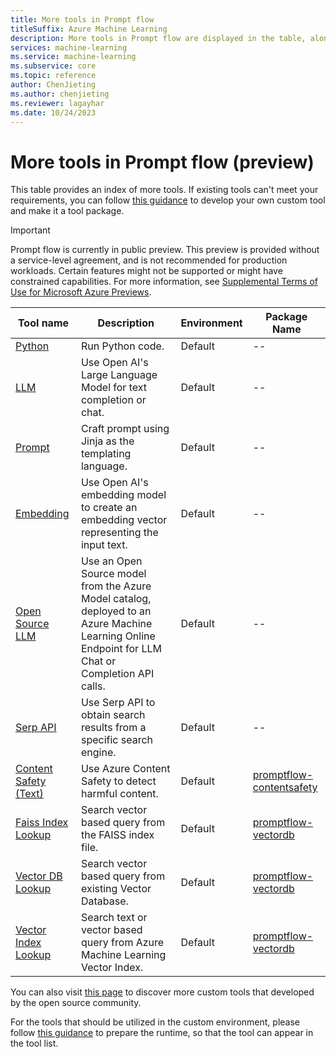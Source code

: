 ```yaml
---
title: More tools in Prompt flow
titleSuffix: Azure Machine Learning
description: More tools in Prompt flow are displayed in the table, along with instructions for custom tool package creation and tool package usage.
services: machine-learning
ms.service: machine-learning
ms.subservice: core
ms.topic: reference
author: ChenJieting
ms.author: chenjieting
ms.reviewer: lagayhar
ms.date: 10/24/2023
---
```


# More tools in Prompt flow (preview)
This table provides an index of more tools. If existing tools can't meet your requirements, you can follow [this guidance](https://microsoft.github.io/promptflow/how-to-guides/develop-a-tool/create-and-use-tool-package.html) to develop your own custom tool and make it a tool package. 

> [!IMPORTANT]
> Prompt flow is currently in public preview. This preview is provided without a service-level agreement, and is not recommended for production workloads. Certain features might not be supported or might have constrained capabilities.
> For more information, see [Supplemental Terms of Use for Microsoft Azure Previews](https://azure.microsoft.com/support/legal/preview-supplemental-terms/).

| Tool name | Description | Environment | Package Name |
|------|-----------|-------------|--------------|
| [Python](./python-tool.md) | Run Python code. | Default | -- |
| [LLM](./llm-tool.md) | Use Open AI's Large Language Model for text completion or chat. | Default | -- |
| [Prompt](./prompt-tool.md) | Craft prompt using Jinja as the templating language. | Default | -- |
| [Embedding](./embedding-tool.md) | Use Open AI's embedding model to create an embedding vector representing the input text. | Default | -- |
| [Open Source LLM](./open-source-llm-tool.md) | Use an Open Source model from the Azure Model catalog, deployed to an Azure Machine Learning Online Endpoint for LLM Chat or Completion API calls. | Default | -- |
| [Serp API](./serp-api-tool.md) | Use Serp API to obtain search results from a specific search engine. | Default | -- |
| [Content Safety (Text)](./content-safety-text-tool.md) | Use Azure Content Safety to detect harmful content. | Default | [promptflow-contentsafety](https://pypi.org/project/promptflow-contentsafety/) |
| [Faiss Index Lookup](./faiss-index-lookup-tool.md) | Search vector based query from the FAISS index file. | Default | [promptflow-vectordb](https://pypi.org/project/promptflow-vectordb/) |
| [Vector DB Lookup](./vector-db-lookup-tool.md) | Search vector based query from existing Vector Database. | Default | [promptflow-vectordb](https://pypi.org/project/promptflow-vectordb/) |
| [Vector Index Lookup](./vector-index-lookup-tool.md) | Search text or vector based query from Azure Machine Learning Vector Index. | Default | [promptflow-vectordb](https://pypi.org/project/promptflow-vectordb/) |

You can also visit [this page](https://microsoft.github.io/promptflow/integrations/tools/index.html) to discover more custom tools that developed by the open source community.

For the tools that should be utilized in the custom environment, please follow [this guidance](../how-to-custom-tool-package-creation-and-usage.md#prepare-runtime) to prepare the runtime, so that the tool can appear in the tool list.


